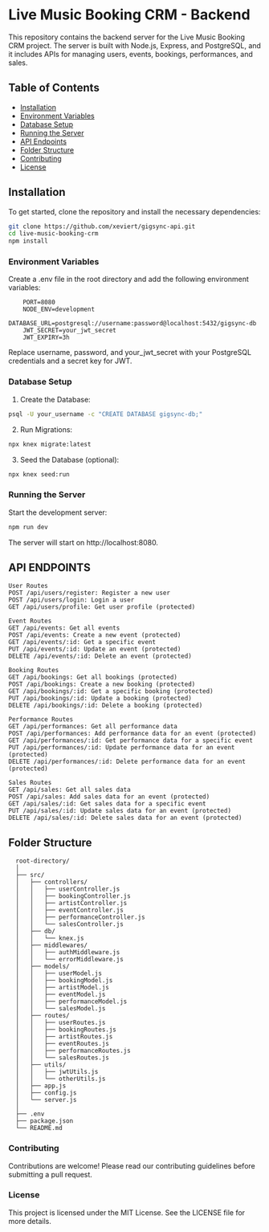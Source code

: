 # Live Music Booking CRM - Backend

This repository contains the backend server for the Live Music Booking CRM project. The server is built with Node.js, Express, and PostgreSQL, and it includes APIs for managing users, events, bookings, performances, and sales.

## Table of Contents

- [Installation](#installation)
- [Environment Variables](#environment-variables)
- [Database Setup](#database-setup)
- [Running the Server](#running-the-server)
- [API Endpoints](#api-endpoints)
- [Folder Structure](#folder-structure)
- [Contributing](#contributing)
- [License](#license)

## Installation

To get started, clone the repository and install the necessary dependencies:

```sh
git clone https://github.com/xeviert/gigsync-api.git
cd live-music-booking-crm
npm install
```

### Environment Variables

Create a .env file in the root directory and add the following environment variables:

        PORT=8080
        NODE_ENV=development
        DATABASE_URL=postgresql://username:password@localhost:5432/gigsync-db
        JWT_SECRET=your_jwt_secret
        JWT_EXPIRY=3h

Replace username, password, and your_jwt_secret with your PostgreSQL credentials and a secret key for JWT.

### Database Setup

1. Create the Database:
```sh
psql -U your_username -c "CREATE DATABASE gigsync-db;"
```

2. Run Migrations:
```sh
npx knex migrate:latest
```

3. Seed the Database (optional):
```sh
npx knex seed:run
```

### Running the Server
Start the development server:

```sh
npm run dev
```
The server will start on http://localhost:8080.


## API ENDPOINTS

```
User Routes
POST /api/users/register: Register a new user
POST /api/users/login: Login a user
GET /api/users/profile: Get user profile (protected)

Event Routes
GET /api/events: Get all events
POST /api/events: Create a new event (protected)
GET /api/events/:id: Get a specific event
PUT /api/events/:id: Update an event (protected)
DELETE /api/events/:id: Delete an event (protected)

Booking Routes
GET /api/bookings: Get all bookings (protected)
POST /api/bookings: Create a new booking (protected)
GET /api/bookings/:id: Get a specific booking (protected)
PUT /api/bookings/:id: Update a booking (protected)
DELETE /api/bookings/:id: Delete a booking (protected)

Performance Routes
GET /api/performances: Get all performance data
POST /api/performances: Add performance data for an event (protected)
GET /api/performances/:id: Get performance data for a specific event
PUT /api/performances/:id: Update performance data for an event (protected)
DELETE /api/performances/:id: Delete performance data for an event (protected)

Sales Routes
GET /api/sales: Get all sales data
POST /api/sales: Add sales data for an event (protected)
GET /api/sales/:id: Get sales data for a specific event
PUT /api/sales/:id: Update sales data for an event (protected)
DELETE /api/sales/:id: Delete sales data for an event (protected)
```

## Folder Structure

      root-directory/
      │
      ├── src/
      │   ├── controllers/
      │   │   ├── userController.js
      │   │   ├── bookingController.js
      │   │   ├── artistController.js
      │   │   ├── eventController.js
      │   │   ├── performanceController.js
      │   │   └── salesController.js
      │   ├── db/
      │   │   └── knex.js
      │   ├── middlewares/
      │   │   ├── authMiddleware.js
      │   │   └── errorMiddleware.js
      │   ├── models/
      │   │   ├── userModel.js
      │   │   ├── bookingModel.js
      │   │   ├── artistModel.js
      │   │   ├── eventModel.js
      │   │   ├── performanceModel.js
      │   │   └── salesModel.js
      │   ├── routes/
      │   │   ├── userRoutes.js
      │   │   ├── bookingRoutes.js
      │   │   ├── artistRoutes.js
      │   │   ├── eventRoutes.js
      │   │   ├── performanceRoutes.js
      │   │   └── salesRoutes.js
      │   ├── utils/
      │   │   ├── jwtUtils.js
      │   │   └── otherUtils.js
      │   ├── app.js
      │   ├── config.js
      │   └── server.js
      │
      ├── .env
      ├── package.json
      └── README.md

### Contributing
Contributions are welcome! Please read our contributing guidelines before submitting a pull request.

### License
This project is licensed under the MIT License. See the LICENSE file for more details.